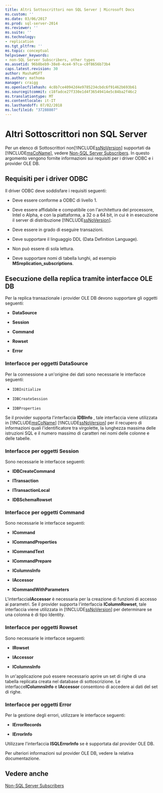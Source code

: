 ```yaml
---
title: Altri Sottoscrittori non SQL Server | Microsoft Docs
ms.custom: ''
ms.date: 03/06/2017
ms.prod: sql-server-2014
ms.reviewer: ''
ms.suite: ''
ms.technology:
- replication
ms.tgt_pltfrm: ''
ms.topic: conceptual
helpviewer_keywords:
- non-SQL Server Subscribers, other types
ms.assetid: 96b8beb9-38e8-4ce4-97ca-c0f8656b73b4
caps.latest.revision: 30
author: MashaMSFT
ms.author: mathoma
manager: craigg
ms.openlocfilehash: 4c8b7ce40942d4e9785234cbdc6f91462b693b61
ms.sourcegitcommit: c18fadce27f330e1d4f36549414e5c84ba2f46c2
ms.translationtype: MT
ms.contentlocale: it-IT
ms.lasthandoff: 07/02/2018
ms.locfileid: "37288807"
---
```

# <a name="other-non-sql-server-subscribers"></a>Altri Sottoscrittori non SQL Server
  Per un elenco di Sottoscrittori non[!INCLUDE[ssNoVersion](../../../includes/ssnoversion-md.md)] supportati da [!INCLUDE[msCoName](../../../includes/msconame-md.md)], vedere [Non-SQL Server Subscribers](non-sql-server-subscribers.md). In questo argomento vengono fornite informazioni sui requisiti per i driver ODBC e i provider OLE DB.  
  
## <a name="odbc-driver-requirements"></a>Requisiti per i driver ODBC  
 Il driver ODBC deve soddisfare i requisiti seguenti:  
  
-   Deve essere conforme a ODBC di livello 1.  
  
-   Deve essere affidabile e compatibile con l'architettura del processore, Intel o Alpha, e con la piattaforma, a 32 o a 64 bit, in cui è in esecuzione il server di distribuzione [!INCLUDE[ssNoVersion](../../../includes/ssnoversion-md.md)].  
  
-   Deve essere in grado di eseguire transazioni.  
  
-   Deve supportare il linguaggio DDL (Data Definition Language).  
  
-   Non può essere di sola lettura.  
  
-   Deve supportare nomi di tabella lunghi, ad esempio **MSreplication_subscriptions**.  
  
## <a name="replicating-using-ole-db-interfaces"></a>Esecuzione della replica tramite interfacce OLE DB  
 Per la replica transazionale i provider OLE DB devono supportare gli oggetti seguenti:  
  
-   **DataSource**  
  
-   **Session**  
  
-   **Command**  
  
-   **Rowset**  
  
-   **Error**  
  
### <a name="datasource-object-interfaces"></a>Interfacce per oggetti DataSource  
 Per la connessione a un'origine dei dati sono necessarie le interfacce seguenti:  
  
-   `IDBInitialize`  
  
-   `IDBCreateSession`  
  
-   `IDBProperties`  
  
 Se il provider supporta l'interfaccia **IDBInfo** , tale interfaccia viene utilizzata in [!INCLUDE[msCoName](../../../includes/msconame-md.md)] [!INCLUDE[ssNoVersion](../../../includes/ssnoversion-md.md)] per il recupero di informazioni quali l'identificatore tra virgolette, la lunghezza massima delle istruzioni SQL e il numero massimo di caratteri nei nomi delle colonne e delle tabelle.  
  
### <a name="session-object-interfaces"></a>Interfacce per oggetti Session  
 Sono necessarie le interfacce seguenti:  
  
-   **IDBCreateCommand**  
  
-   **ITransaction**  
  
-   **ITransactionLocal**  
  
-   **IDBSchemaRowset**  
  
### <a name="command-object-interfaces"></a>Interfacce per oggetti Command  
 Sono necessarie le interfacce seguenti:  
  
-   **ICommand**  
  
-   **ICommandProperties**  
  
-   **ICommandText**  
  
-   **ICommandPrepare**  
  
-   **IColumnsInfo**  
  
-   **IAccessor**  
  
-   **ICommandWithParameters**  
  
 L'interfaccia**IAccessor** è necessaria per la creazione di funzioni di accesso ai parametri. Se il provider supporta l'interfaccia **IColumnRowset**, tale interfaccia viene utilizzata in [!INCLUDE[ssNoVersion](../../../includes/ssnoversion-md.md)] per determinare se una colonna è di tipo Identity.  
  
### <a name="rowset-object-interfaces"></a>Interfacce per oggetti Rowset  
 Sono necessarie le interfacce seguenti:  
  
-   **IRowset**  
  
-   **IAccessor**  
  
-   **IColumnsInfo**  
  
 In un'applicazione può essere necessario aprire un set di righe di una tabella replicata creata nel database di sottoscrizione. Le interfacce**IColumnsInfo** e **IAccessor** consentono di accedere ai dati del set di righe.  
  
### <a name="error-object-interfaces"></a>Interfacce per oggetti Error  
 Per la gestione degli errori, utilizzare le interfacce seguenti:  
  
-   **IErrorRecords**  
  
-   **IErrorInfo**  
  
 Utilizzare l'interfaccia **ISQLErrorInfo** se è supportata dal provider OLE DB.  
  
 Per ulteriori informazioni sul provider OLE DB, vedere la relativa documentazione.  
  
## <a name="see-also"></a>Vedere anche  
 [Non-SQL Server Subscribers](non-sql-server-subscribers.md)  
  
  
